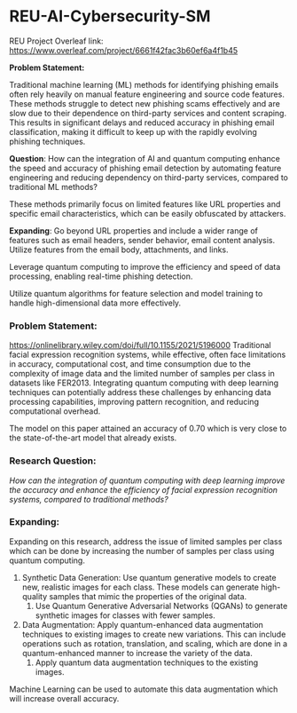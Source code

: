 # REU-AI-Cybersecurity-SM
REU Project Overleaf link: https://www.overleaf.com/project/6661f42fac3b60ef6a4f1b45

**Problem Statement:**

Traditional machine learning (ML) methods for identifying phishing emails often rely heavily on manual feature engineering and source code features. These methods struggle to detect new phishing scams effectively and are slow due to their dependence on third-party services and content scraping. This results in significant delays and reduced accuracy in phishing email classification, making it difficult to keep up with the rapidly evolving phishing techniques.

**Question**: How can the integration of AI and quantum computing enhance the speed and accuracy of phishing email detection by automating feature engineering and reducing dependency on third-party services, compared to traditional ML methods?

These methods primarily focus on limited features like URL properties and specific email characteristics, which can be easily obfuscated by attackers.

**Expanding**: Go beyond URL properties and include a wider range of features such as email headers, sender behavior, email content analysis. Utilize features from the email body, attachments, and links.

Leverage quantum computing to improve the efficiency and speed of data processing, enabling real-time phishing detection.

Utilize quantum algorithms for feature selection and model training to handle high-dimensional data more effectively.

### Problem Statement:
https://onlinelibrary.wiley.com/doi/full/10.1155/2021/5196000 
Traditional facial expression recognition systems, while effective, often face limitations in accuracy, computational cost, and time consumption due to the complexity of image data and the limited number of samples per class in datasets like FER2013. Integrating quantum computing with deep learning techniques can potentially address these challenges by enhancing data processing capabilities, improving pattern recognition, and reducing computational overhead.

The model on this paper attained an accuracy of 0.70 which is very close to the state-of-the-art model that already exists.

### Research Question:

*How can the integration of quantum computing with deep learning improve the accuracy and enhance the efficiency of facial expression recognition systems, compared to traditional methods?*

### Expanding:

Expanding on this research, address the issue of limited samples per class which can be done by increasing the number of samples per class using quantum computing.

1. Synthetic Data Generation: Use quantum generative models to create new, realistic images for each class. These models can generate high-quality samples that mimic the properties of the original data.
    1. Use Quantum Generative Adversarial Networks (QGANs) to generate synthetic images for classes with fewer samples.
2. Data Augmentation: Apply quantum-enhanced data augmentation techniques to existing images to create new variations. This can include operations such as rotation, translation, and scaling, which are done in a quantum-enhanced manner to increase the variety of the data.
    1. Apply quantum data augmentation techniques to the existing images. 

Machine Learning can be used to automate this data augmentation which will increase overall accuracy.
